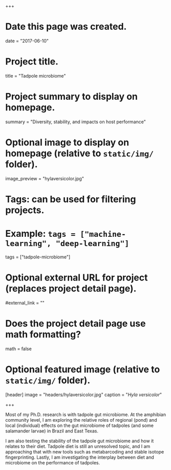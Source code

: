 +++
# Date this page was created.
date = "2017-06-10"

# Project title.
title = "Tadpole microbiome"

# Project summary to display on homepage.
summary = "Diversity, stability, and impacts on host performance"

# Optional image to display on homepage (relative to `static/img/` folder).
image_preview = "hylaversicolor.jpg"

# Tags: can be used for filtering projects.
# Example: `tags = ["machine-learning", "deep-learning"]`
tags = ["tadpole-microbiome"]

# Optional external URL for project (replaces project detail page).
#external_link = ""

# Does the project detail page use math formatting?
math = false

# Optional featured image (relative to `static/img/` folder).
[header]
image = "headers/hylaversicolor.jpg"
caption = "_Hyla versicolor_"

+++

Most of my Ph.D. research is with tadpole gut microbiome. At the amphibian community level, I am exploring the relative roles of regional (pond) and local (individual) effects on the gut microbiome of tadpoles (and some salamander larvae) in Brazil and East Texas.

I am also testing the stability of the tadpole gut microbiome and how it relates to their diet. Tadpole diet is still an unresolved topic, and I am approaching that with new tools such as metabarcoding and stable isotope fingerprinting. Lastly, I am investigating the interplay between diet and microbiome on the performance of tadpoles.